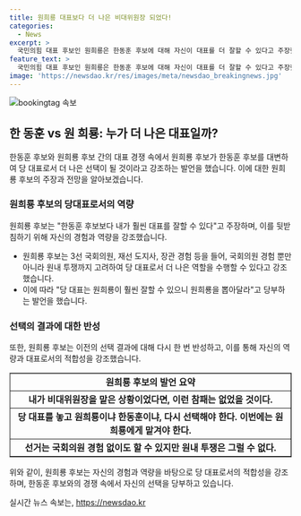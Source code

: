 ```yaml
---
title: 원희룡 대표보다 더 나은 비대위원장 되었다!
categories:
  - News
excerpt: >
  국민의힘 대표 후보인 원희룡은 한동훈 후보에 대해 자신이 대표를 더 잘할 수 있다고 주장했다. 특히, 지난해 강서구청장 선거와 4월 총선에서의 선택에 대해 언급하며 자신의 경험을 강조했다. 또한, 원후보는 원내 투쟁 경험이 중요하다고 강조하며, 한동훈 후보를 선택하지 말고 자신을 뽑을 것을 호소했다.
feature_text: >
  국민의힘 대표 후보인 원희룡은 한동훈 후보에 대해 자신이 대표를 더 잘할 수 있다고 주장했다. 특히, 지난해 강서구청장 선거와 4월 총선에서의 선택에 대해 언급하며 자신의 경험을 강조했다. 또한, 원후보는 원내 투쟁 경험이 중요하다고 강조하며, 한동훈 후보를 선택하지 말고 자신을 뽑을 것을 호소했다.
image: 'https://newsdao.kr/res/images/meta/newsdao_breakingnews.jpg'
---
```


<p><img src="https://newsdao.kr/res/images/meta/newsdao_breakingnews.jpg" alt="bookingtag 속보" /></p>

<h2 data-ke-size="size26">한 동훈 vs 원 희룡: 누가 더 나은 대표일까?</h2>

<p data-ke-size="size16">한동훈 후보와 원희룡 후보 간의 대표 경쟁 속에서 원희룡 후보가 한동훈 후보를 대변하여 당 대표로서 더 나은 선택이 될 것이라고 강조하는 발언을 했습니다. 이에 대한 원희룡 후보의 주장과 전망을 알아보겠습니다.</p>

<h3>원희룡 후보의 당대표로서의 역량</h3>

<p data-ke-size="size16">원희룡 후보는 "한동훈 후보보다 내가 훨씬 대표를 잘할 수 있다"고 주장하며, 이를 뒷받침하기 위해 자신의 경험과 역량을 강조했습니다.</p>

<ul>
  <li>원희룡 후보는 3선 국회의원, 재선 도지사, 장관 경험 등을 들어, 국회의원 경험 뿐만 아니라 원내 투쟁까지 고려하여 당 대표로서 더 나은 역할을 수행할 수 있다고 강조했습니다.</li>
  <li>이에 따라 "당 대표는 원희룡이 훨씬 잘할 수 있으니 원희룡을 뽑아달라"고 당부하는 발언을 했습니다.</li>
</ul>

<h3>선택의 결과에 대한 반성</h3>

<p data-ke-size="size16">또한, 원희룡 후보는 이전의 선택 결과에 대해 다시 한 번 반성하고, 이를 통해 자신의 역량과 대표로서의 적합성을 강조했습니다.</p>

<table style="width: 100%;" border="1">
<tbody>
<tr>
<td style="text-align: center; height: 17px;"><b>원희룡 후보의 발언 요약</b></td>
</tr>
<tr>
<td style="text-align: center; height: 17px;"><b>내가 비대위원장을 맡은 상황이었다면, 이런 참패는 없었을 것이다.</b></td>
</tr>
<tr>
<td style="text-align: center; height: 17px;"><b>당 대표를 놓고 원희룡이냐 한동훈이냐, 다시 선택해야 한다. 이번에는 원희룡에게 맡겨야 한다.</b></td>
</tr>
<tr>
<td style="text-align: center; height: 17px;"><b>선거는 국회의원 경험 없이도 할 수 있지만 원내 투쟁은 그럴 수 없다.</b></td>
</tr>
</tbody>
</table>

<p data-ke-size="size16">위와 같이, 원희룡 후보는 자신의 경험과 역량을 바탕으로 당 대표로서의 적합성을 강조하며, 한동훈 후보와의 경쟁 속에서 자신의 선택을 당부하고 있습니다.</p>
실시간 뉴스 속보는, <a href="https://newsdao.kr" rel="dofollow">https://newsdao.kr</a>


